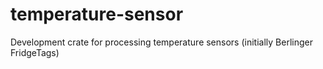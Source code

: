 # temperature-sensor
Development crate for processing temperature sensors (initially Berlinger FridgeTags)
